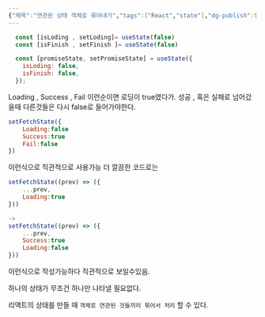 ```yaml
---
{"제목":"연관된 상태 객체로 묶어내기","tags":["React","state"],"dg-publish":true,"permalink":"/v2/Studynotes/React/Bundling with Associated State Objects/","dgPassFrontmatter":true}
---
```




```jsx
  const [isLoding , setLoding]= useState(false)  
  const [isFinish , setFinish ]= useState(false)
```


```jsx
  const [promiseState, setPromiseState] = useState({
    isLoding: false,
    isFinish: false,
  });
```

Loading  , Success , Fail 이런순이면 로딩이 true였다가. 성공 , 혹은 실패로 넘어갔을때 다른것들은 다시 false로 들어가야한다.

```jsx
setFetchState({
	Loading:false
	Success:true
	Fail:false
})
```

이런식으로 직관적으로 사용가능 더 깔끔한 코드로는

```jsx
setFetchState((prev) => ({
	...prev,
	Loading:true
}))

-> 
setFetchState((prev) => ({
	...prev,
	Success:true
	Loading:false
}))
```

이런식으로 작성가능하다 직관적으로 보일수있음.

하나의 상태가 무조건 하나만 나타낼 필요없다.

리액트의 상태를 만들 때 `객체로 연관된 것들끼리 묶어서 처리` 할 수 있다.
